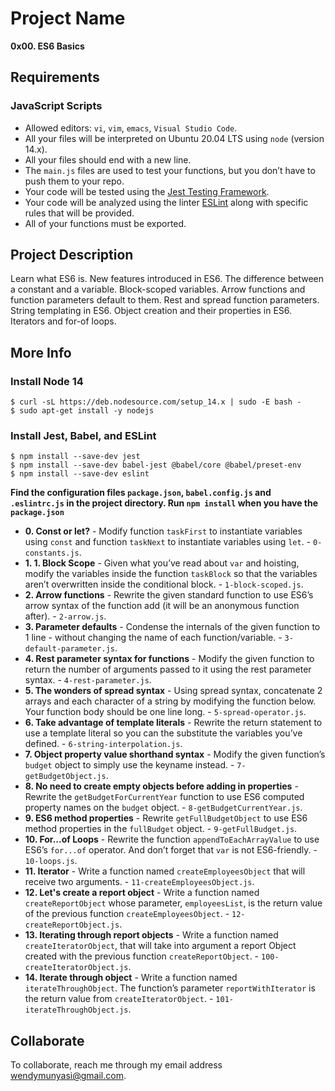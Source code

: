 # Project Name
**0x00. ES6 Basics**

##  Requirements

### JavaScript Scripts
*   Allowed editors: `vi`, `vim`, `emacs`, `Visual Studio Code`.
*   All your files will be interpreted on Ubuntu 20.04 LTS using `node` (version 14.x).
*   All your files should end with a new line.
*   The `main.js` files are used to test your functions, but you don’t have to push them to your repo.
*   Your code will be tested using the [Jest Testing Framework](https://jestjs.io/).
*   Your code will be analyzed using the linter [ESLint](https://eslint.org/) along with specific rules that will be provided.
*   All of your functions must be exported.

## Project Description
Learn what ES6 is.
New features introduced in ES6.
The difference between a constant and a variable.
Block-scoped variables.
Arrow functions and function parameters default to them.
Rest and spread function parameters.
String templating in ES6.
Object creation and their properties in ES6.
Iterators and for-of loops.

## More Info
### Install Node 14
```
$ curl -sL https://deb.nodesource.com/setup_14.x | sudo -E bash -
$ sudo apt-get install -y nodejs
```

### Install Jest, Babel, and ESLint
```
$ npm install --save-dev jest
$ npm install --save-dev babel-jest @babel/core @babel/preset-env
$ npm install --save-dev eslint
```

**Find the configuration files `package.json`, `babel.config.js` and `.eslintrc.js` in the project directory. Run `npm install` when you have the `package.json`**


* **0. Const or let?** - Modify function `taskFirst` to instantiate variables using `const` and function `taskNext` to instantiate variables using `let`. - `0-constants.js`.
* **1. 1. Block Scope** - Given what you’ve read about `var` and hoisting, modify the variables inside the function `taskBlock` so that the variables aren’t overwritten inside the conditional block. - `1-block-scoped.js`.
* **2. Arrow functions** - Rewrite the given standard function to use ES6’s arrow syntax of the function add (it will be an anonymous function after). - `2-arrow.js`.
* **3. Parameter defaults** - Condense the internals of the given function to 1 line - without changing the name of each function/variable. - `3-default-parameter.js`.
* **4. Rest parameter syntax for functions** - Modify the given function to return the number of arguments passed to it using the rest parameter syntax. - `4-rest-parameter.js`.
* **5. The wonders of spread syntax** - Using spread syntax, concatenate 2 arrays and each character of a string by modifying the function below. Your function body should be one line long. - `5-spread-operator.js`.
* **6. Take advantage of template literals** - Rewrite the return statement to use a template literal so you can the substitute the variables you’ve defined. - `6-string-interpolation.js`.
* **7. Object property value shorthand syntax** - Modify the given function’s `budget` object to simply use the keyname instead. - `7-getBudgetObject.js`.
* **8. No need to create empty objects before adding in properties** - Rewrite the `getBudgetForCurrentYear` function to use ES6 computed property names on the `budget` object. - `8-getBudgetCurrentYear.js`.
* **9. ES6 method properties** - Rewrite `getFullBudgetObject` to use ES6 method properties in the `fullBudget` object. - `9-getFullBudget.js`.
* **10. For...of Loops** - Rewrite the function `appendToEachArrayValue` to use ES6’s `for...of` operator. And don’t forget that `var` is not ES6-friendly. - `10-loops.js`.
* **11. Iterator** - Write a function named `createEmployeesObject` that will receive two arguments. - `11-createEmployeesObject.js`.
* **12. Let's create a report object** - Write a function named `createReportObject` whose parameter, `employeesList`, is the return value of the previous function `createEmployeesObject`. - `12-createReportObject.js`.
* **13. Iterating through report objects** - Write a function named `createIteratorObject`, that will take into argument a report Object created with the previous function `createReportObject`. - `100-createIteratorObject.js`.
* **14. Iterate through object** - Write a function named `iterateThroughObject`. The function’s parameter `reportWithIterator` is the return value from `createIteratorObject`. - `101-iterateThroughObject.js`.


## Collaborate

To collaborate, reach me through my email address wendymunyasi@gmail.com.
